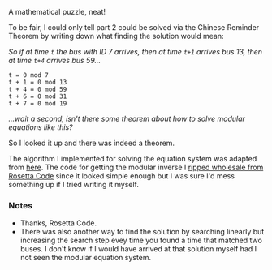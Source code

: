 A mathematical puzzle, neat!

To be fair, I could only tell part 2 could be solved via the Chinese Reminder Theorem by
writing down what finding the solution would mean:

_So if at time `t` the bus with ID 7 arrives, then at time `t+1` arrives bus 13, then at
time `t+4` arrives bus 59..._

```
t = 0 mod 7 
t + 1 = 0 mod 13
t + 4 = 0 mod 59
t + 6 = 0 mod 31
t + 7 = 0 mod 19
```

_...wait a second, isn't there some theorem about how to solve modular equations like
this?_

So I looked it up and there was indeed a theorem.

The algorithm I implemented for solving the equation system was adapted from
[here](https://brilliant.org/wiki/chinese-remainder-theorem/). The code for getting the
modular inverse I [ripped wholesale from Rosetta
Code](https://rosettacode.org/wiki/Modular_inverse#Haskell) since it looked simple enough
but I was sure I'd mess something up if I tried writing it myself.

### Notes
- Thanks, Rosetta Code.
- There was also another way to find the solution by searching linearly but increasing the
  search step evey time you found a time that matched two buses. I don't know if I would
  have arrived at that solution myself had I not seen the modular equation system.
